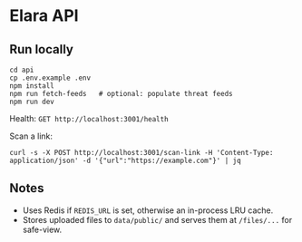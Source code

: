
# Elara API

## Run locally
```
cd api
cp .env.example .env
npm install
npm run fetch-feeds   # optional: populate threat feeds
npm run dev
```
Health: `GET http://localhost:3001/health`

Scan a link:
```
curl -s -X POST http://localhost:3001/scan-link -H 'Content-Type: application/json' -d '{"url":"https://example.com"}' | jq
```

## Notes
- Uses Redis if `REDIS_URL` is set, otherwise an in-process LRU cache.
- Stores uploaded files to `data/public/` and serves them at `/files/...` for safe-view.
